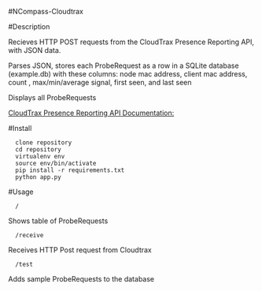 #NCompass-Cloudtrax

#Description

Recieves HTTP POST requests from the CloudTrax Presence Reporting API, with JSON data.

Parses JSON, stores each ProbeRequest as a row in a SQLite database (example.db) with these columns: node mac address, client mac address, count , max/min/average signal, first seen, and last seen

Displays all ProbeRequests

[CloudTrax Presence Reporting API Documentation:](https://help.cloudtrax.com/hc/en-us/articles/207985916-CloudTrax-Presence-Reporting-API
)

#Install
```
  clone repository
  cd repository
  virtualenv env
  source env/bin/activate
  pip install -r requirements.txt
  python app.py
```
#Usage

```
  /
```

Shows table of ProbeRequests

```
  /receive
```

Receives HTTP Post request from Cloudtrax

```
  /test
```

Adds sample ProbeRequests to the database

